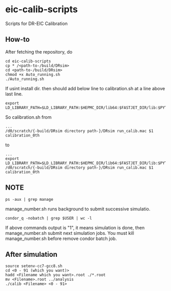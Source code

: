 # eic-calib-scripts
Scripts for DR-EIC Calibration

## How-to
After fetching the repository, do

    cd eic-calib-scripts
    cp * /<path-to-/build/DRsim>
    cd <path-to-/build/DRsim>
    chmod +x Auto_running.sh
    ./Auto_running.sh
    
If usint install dir. then should add below line to calibration.sh at a line above last line.

    export LD_LIBRARY_PATH=$LD_LIBRARY_PATH:$HEPMC_DIR/lib64:$FASTJET_DIR/lib:$PYTHIA_DIR/lib:$PWD/lib
    
So calibration.sh from
    
    ...
    /d0/scratch/{-build/DRsim directory path-}/DRsim run_calib.mac $1 calibration_0th

to
    
    ...
    export LD_LIBRARY_PATH=$LD_LIBRARY_PATH:$HEPMC_DIR/lib64:$FASTJET_DIR/lib:$PYTHIA_DIR/lib:$PWD/lib
    /d0/scratch/{-build/DRsim directory path-}/DRsim run_calib.mac $1 calibration_0th

## NOTE

    ps -aux | grep manage
    
manage_number.sh runs background to submit successive simulatio.

    condor_q -nobatch | grep $USER | wc -l
   
If above commands output is "1", it means simulation is done, then manage_number.sh submit next simulation jobs.
You must kill manage_number.sh before remove condor batch job.

## After simulation

    source setenv-cc7-gcc8.sh
    cd <0 - 91 (which you want)>
    hadd <Filename which you want>.root ./*.root
    mv <Filename>.root ../analysis
    ./calib <Filename> <0 - 91>


